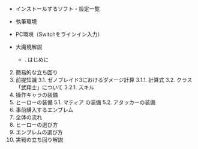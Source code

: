 - インストールするソフト・設定一覧
- 執筆環境
- PC環境（Switchをラインイン入力）

- 大魔境解説
    - . はじめに
2. 簡易的な立ち回り
3. 前提知識
3.1. ゼノブレイド3におけるダメージ計算
3.1.1. 計算式
3.2. クラス「武翔士」について
3.2.1. スキル
4. 操作キャラの装備
5. ヒーローの装備
5.1. マティア の装備
5.2. アタッカーの装備
6. 事前購入するエンブレム
7. 全体の流れ
8. ヒーローの選び方
9. エンブレムの選び方
10. 実戦の立ち回り解説
